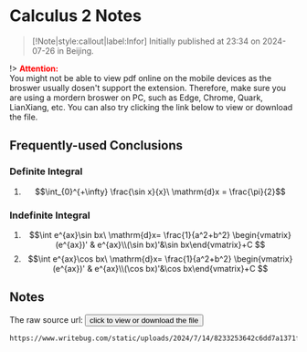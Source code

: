 # Calculus 2 Notes

> [!Note|style:callout|label:Infor]
Initially published at 23:34 on 2024-07-26 in Beijing.


!> **<span style='color:red'>Attention:</span>**<br>
You might not be able to view pdf online on the mobile devices as the broswer usually dosen't support the extension. Therefore, make sure you are using a mordern broswer on PC, such as Edge, Chrome, Quark, LianXiang, etc. You can also try clicking the link below to view or download
the file.

## Frequently-used Conclusions

### Definite Integral

1. $$\int_{0}^{+\infty} \frac{\sin x}{x}\ \mathrm{d}x = \frac{\pi}{2}$$


### Indefinite Integral

1.  $$\int e^{ax}\sin bx\ \mathrm{d}x= \frac{1}{a^2+b^2} \begin{vmatrix}(e^{ax})' & e^{ax}\\(\sin bx)'&\sin bx\end{vmatrix}+C $$
2.  $$\int e^{ax}\cos bx\ \mathrm{d}x= \frac{1}{a^2+b^2} \begin{vmatrix}(e^{ax})' & e^{ax}\\(\cos bx)'&\cos bx\end{vmatrix}+C $$

## Notes

The raw source url: <button onclick="window.open('https://www.writebug.com/static/uploads/2024/7/14/8233253642c6dd7a1371fad9e69e538a.pdf')" type="button">click to view or download the file</button>

```pdf
https://www.writebug.com/static/uploads/2024/7/14/8233253642c6dd7a1371fad9e69e538a.pdf
```





